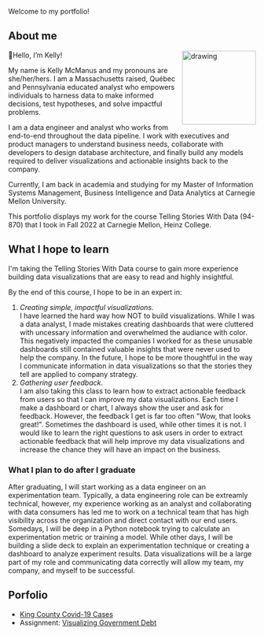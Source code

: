 Welcome to my portfolio!

## About me
<img src="https://user-images.githubusercontent.com/52800144/188290301-37d66444-80f8-4e25-9acb-dda966ca89b9.jpg" alt="drawing" width="150" align="right"/> 

&#128075;Hello, I’m Kelly! 

My name is Kelly McManus and my pronouns are she/her/hers. I am a Massachusetts raised, Québec and Pennsylvania educated analyst who empowers individuals to harness data to make informed decisions, test hypotheses, and solve impactful problems. 

I am a data engineer and analyst who works from end-to-end throughout the data pipeline. I work with executives and product managers to understand business needs, collaborate with developers to design database architecture, and finally build any models required to deliver visualizations and actionable insights back to the company.

Currently, I am back in academia and studying for my Master of Information Systems Management, Business Intelligence and Data Analytics at Carnegie Mellon University.

This portfolio displays my work for the course Telling Stories With Data (94-870) that I took in Fall 2022 at Carnegie Mellon, Heinz College. 

## What I hope to learn
I'm taking the Telling Stories With Data course to gain more experience building data visualizations that are easy to read and highly insightful. 

By the end of this course, I hope to be in an expert in:

1. _Creating simple, impactful visualizations._ \
I have learned the hard way how NOT to build visualizations. While I was a data analyst, I made mistakes creating dashboards that were cluttered with uncessary information and overwhelmed the audiance with color. This negatively impacted the companies I worked for as these unusable dashboards still contained valuable insights that were never used to help the company. In the future, I hope to be more thoughtful in the way I communicate information in data visualizations so that the stories they tell are applied to company strategy. 
2. _Gathering user feedback_. \
I am also taking this class to learn how to extract actionable feedback from users so that I can improve my data visualizations. Each time I make a dashboard or chart, I always show the user and ask for feedback. However, the feedback I get is far too often "Wow, that looks great!". Sometimes the dashboard is used, while other times it is not. I would like to learn the right questions to ask users in order to extract actionable feedback that will help improve my data visualizations and increase the chance they will have an impact on the business. 

### What I plan to do after I graduate
After graduating, I will start working as a data engineer on an experimentation team. Typically, a data engineering role can be extreamly technical, however, my experience working as an analyst and collaborating with data consumers has led me to work on a technical team that has high visibility across the organization and direct contact with our end users. Somedays, I will be deep in a Python notebook trying to calculate an experimentation metric or training a model. While other days, I will be building a slide deck to explain an experimentation technique or creating a dashboard to analyze experiment results. Data visualizations will be a large part of my role and communicating data correctly will allow my team, my company, and myself to be successful.

## Porfolio

- [King County Covid-19 Cases](https://kelmcm.github.io/portfolio/king-county-cases.html)
- Assignment: [Visualizing Government Debt](https://kelmcm.github.io/portfolio/visualizing-government-debt.html)
